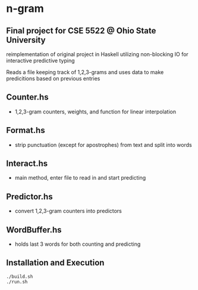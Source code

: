 n-gram
=====

Final project for CSE 5522 @ Ohio State University
--------------------------------------------------


reimplementation of original project in Haskell utilizing non-blocking IO for interactive predictive typing



Reads a file keeping track of 1,2,3-grams and uses data
to make predicitions based on previous entries



Counter.hs
----------
  - 1,2,3-gram counters, weights, and function for linear interpolation

Format.hs
---------
  - strip punctuation (except for apostrophes) from text and split into words
    
Interact.hs
-----------
  - main method, enter file to read in and start predicting
    
Predictor.hs
------------
  - convert 1,2,3-gram counters into predictors
    
WordBuffer.hs
-------------
  - holds last 3 words for both counting and predicting

Installation and Execution
------------

    ./build.sh
    ./run.sh
